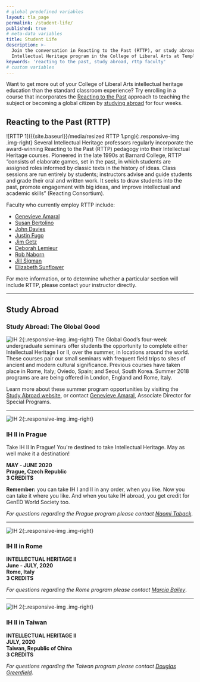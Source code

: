 ```yaml
---
# global predefined variables
layout: tla_page
permalink: /student-life/
published: true
# meta-data variables
title: Student Life
description: >-
  Join the conversation in Reacting to the Past (RTTP), or study abroad through the 
  Intellectual Heritage program in the College of Liberal Arts at Temple University.
keywords: 'reacting to the past, study abroad, rttp faculty'
# custom variables
---
```

Want to get more out of your College of Liberal Arts intellectual heritage education than the standard classroom experience? Try enrolling in a course that incorporates the [Reacting to the Past](#reacting-to-the-past-rttp) approach to teaching the subject or becoming a global citizen by [studying abroad](#study-abroad-the-global-good) for four weeks.

## Reacting to the Past (RTTP)
![RTTP 1]({{site.baseurl}}/media/resized RTTP 1.png){:.responsive-img .img-right}
Several Intellectual Heritage professors regularly incorporate the award-winning Reacting to the Past (RTTP) pedagogy into their Intellectual Heritage courses. Pioneered in the late 1990s at Barnard College, RTTP “consists of elaborate games, set in the past, in which students are assigned roles informed by classic texts in the history of ideas. Class sessions are run entirely by students; instructors advise and guide students and grade their oral and written work. It seeks to draw students into the past, promote engagement with big ideas, and improve intellectual and academic skills” (Reacting Consortium).

Faculty who currently employ RTTP include:

- [Genevieve Amaral](https://liberalarts.temple.edu/academics/faculty/amaral-genevieve)
- [Susan Bertolino](https://liberalarts.temple.edu/academics/faculty/bertolino-susan)
- [John Davies](https://liberalarts.temple.edu/academics/faculty/davies-john)
- [Justin Fugo](https://liberalarts.temple.edu/academics/faculty/fugo-justin)
- [Jim Getz](https://liberalarts.temple.edu/academics/faculty/getz-james)
- [Deborah Lemieur](https://liberalarts.temple.edu/academics/faculty/lemieur-deborah)
- [Rob Naborn](https://liberalarts.temple.edu/academics/faculty/naborn-robert)
- [Jill Sigman](https://liberalarts.temple.edu/academics/faculty/sigman-jill-k)
- [Elizabeth Sunflower](https://liberalarts.temple.edu/academics/faculty/sunflower-elizabeth)

For more information, or to determine whether a particular section will include RTTP, please contact your instructor directly.

___

## Study Abroad 

### Study Abroad: The Global Good
![IH 2]({{site.baseurl}}/media/){:.responsive-img .img-right}
The Global Good’s four-week undergraduate seminars offer students the opportunity to complete either Intellectual Heritage I or II, over the summer, in locations around the world. These courses pair our small seminars with frequent field trips to sites of ancient and modern cultural significance. Previous courses have taken place in Rome, Italy; Oviedo, Spain; and Seoul, South Korea. Summer 2018 programs are are being offered in London, England and Rome, Italy.

Learn more about these summer program opportunities by visiting the [Study Abroad website](https://studyabroad.temple.edu/temple-summer-programs), or contact [Genevieve Amaral](mailto:g.amaral@temple.edu), Associate Director for Special Programs.

___

![IH 2]({{site.baseurl}}/media/croppedprague.png){:.responsive-img .img-right}
### IH II in Prague
Take IH II In Prague! You're destined to take Intellectual Heritage. May as well make it a destination!

**MAY - JUNE 2020<br>
Prague, Czech Republic<br>
3 CREDITS**<br>

**Remember:** you can take IH I and II in any order, when you like. Now you can take it where you like. And when you take IH abroad, you get credit for GenED World Society too.

_For questions regarding the Prague program please contact [Naomi Taback](mailto:naomi.taback@temple.edu)_. 

___

![IH 2]({{site.baseurl}}/media/croppedrome.png.png){:.responsive-img .img-right}
### IH II in Rome<br>
**INTELLECTUAL HERITAGE II<br>
June - JULY, 2020<br>
Rome, Italy<br>
3 CREDITS**<br>

_For questions regarding the Rome program please contact [Marcia Bailey](mailto:mbailey2@temple.edu)_. 

___

![IH 2]({{site.baseurl}}/media/croppedtaiwan.png){:.responsive-img .img-right}
### IH II in Taiwan<br>
**INTELLECTUAL HERITAGE II<br>
JULY, 2020<br>
Taiwan, Republic of China<br>
3 CREDITS**<br>

_For questions regarding the Taiwan program please contact [Douglas Greenfield](mailto:dgreenfield@temple.edu)_. 

